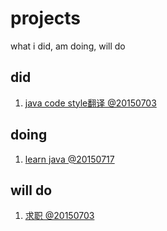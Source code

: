 # projects
what i did, am doing, will do

## did
  1. [java code style翻译 @20150703](https://github.com/mvpanda/projects/blob/master/java-code-style.md)

## doing
  1. [learn java @20150717](https://github.com/mvpanda/projects/blob/master/java)

## will do
  1. [求职 @20150703](https://github.com/mvpanda/projects/blob/master/apply-for-job.md)
